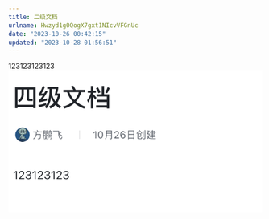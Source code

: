 ```yaml
---
title: 二级文档
urlname: Hwzyd1g0QogX7gxt1NIcvVFGnUc
date: "2023-10-26 00:42:15"
updated: "2023-10-28 01:56:51"
---
```


123123123123
![image](../../images/二级文档/GaKXb4d0xojINsxZVr9cAaNPnIh.png)
